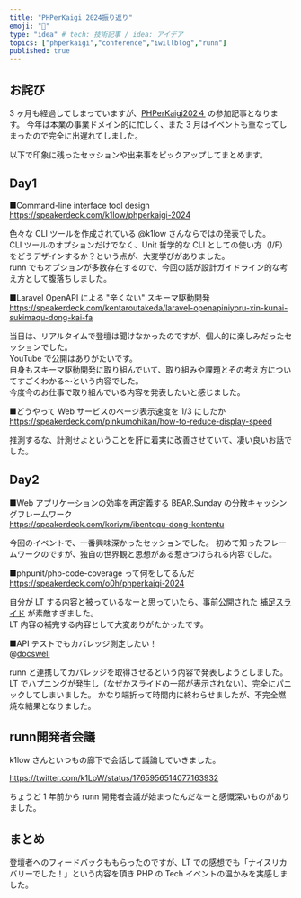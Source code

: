 ```yaml
---
title: "PHPerKaigi 2024振り返り"
emoji: "🐘"
type: "idea" # tech: 技術記事 / idea: アイデア
topics: ["phperkaigi","conference","iwillblog","runn"]
published: true
---
```


## お詫び

3 ヶ月も経過してしまっていますが、[PHPerKaigi202４](https://phperkaigi.jp/2024/) の参加記事となります。
今年は本業の事業ドメイン的に忙しく、また 3 月はイベントも重なってしまったので完全に出遅れてしました。

以下で印象に残ったセッションや出来事をピックアップしてまとめます。

## Day1

■Command-line interface tool design
https://speakerdeck.com/k1low/phperkaigi-2024

色々な CLI ツールを作成されている @k1low さんならではの発表でした。  
CLI ツールのオプションだけでなく、Unit 哲学的な CLI としての使い方（I/F）をどうデザインするか？という点が、大変学びがありました。  
runn でもオプションが多数存在するので、今回の話が設計ガイドライン的な考え方として腹落ちしました。

■Laravel OpenAPI による "辛くない" スキーマ駆動開発
https://speakerdeck.com/kentaroutakeda/laravel-openapiniyoru-xin-kunai-sukimaqu-dong-kai-fa

当日は、リアルタイムで登壇は聞けなかったのですが、個人的に楽しみだったセッションでした。  
YouTube で公開はありがたいです。  
自身もスキーマ駆動開発に取り組んでいて、取り組みや課題とその考え方についてすごくわかる～という内容でした。  
今度今のお仕事で取り組んでいる内容を発表したいと感じました。

■どうやって Web サービスのページ表示速度を 1/3 にしたか
https://speakerdeck.com/pinkumohikan/how-to-reduce-display-speed

推測するな、計測せよということを肝に着実に改善させていて、凄い良いお話でした。

## Day2

■Web アプリケーションの効率を再定義する BEAR.Sunday の分散キャッシングフレームワーク  
https://speakerdeck.com/koriym/ibentoqu-dong-kontentu

今回のイベントで、一番興味深かったセッションでした。
初めて知ったフレームワークのですが、独自の世界観と思想がある惹きつけられる内容でした。

■phpunit/php-code-coverage って何をしてるんだ  
https://speakerdeck.com/o0h/phperkaigi-2024

自分が LT する内容と被っているなーと思っていたら、事前公開された [補足スライド](https://speakerdeck.com/o0h/phperkaigi-2024-omake) が素敵すぎました。  
LT 内容の補完する内容として大変ありがたかったです。

■API テストでもカバレッジ測定したい！   
@[docswell](https://www.docswell.com/s/katzumi/ZW17J8-how-to-measure-api-test-coverage)

runn と連携してカバレッジを取得させるという内容で発表しようとしました。  
LT でハプニングが発生し（なぜかスライドの一部が表示されない）、完全にパニックしてしまいました。 
かなり端折って時間内に終わらせましたが、不完全燃焼な結果となりました。 

## runn開発者会議

k1low さんといつもの廊下で会話して議論していきました。

https://twitter.com/k1LoW/status/1765956514077163932

ちょうど 1 年前から runn 開発者会議が始まったんだなーと感慨深いものがありました。

## まとめ

登壇者へのフィードバックももらったのですが、LT での感想でも「ナイスリカバリーでした！」という内容を頂き PHP の Tech イベントの温かみを実感しました。
